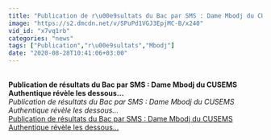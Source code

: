 ```yaml
---
title: "Publication de r\u00e9sultats du Bac par SMS : Dame Mbodj du CUSEMS Authentique r\u00e9v\u00e8le les dessous..."
image: "https://s2.dmcdn.net/v/SPuPd1VGJ3EpjMC-B/x240"
vid_id: "x7vq1rb"
categories: "news"
tags: ["Publication","r\u00e9sultats","Mbodj"]
date: "2020-08-28T10:41:06+03:00"
---
```

<br><b>Publication de résultats du Bac par SMS : Dame Mbodj du CUSEMS Authentique révèle les dessous...</b><br> <i>Publication de résultats du Bac par SMS : Dame Mbodj du CUSEMS Authentique révèle les dessous...</i><br> <u>Publication de résultats du Bac par SMS : Dame Mbodj du CUSEMS Authentique révèle les dessous...</u>
